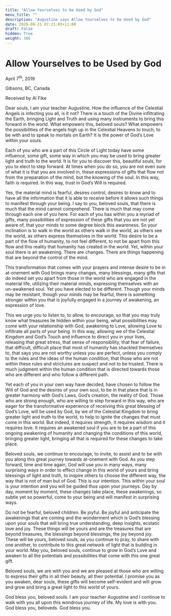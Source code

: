 ```yaml
---
title: "Allow Yourselves to be Used by God"
menu_title: ""
description: "Augustine says Allow Yourselves to be Used by God"
date: 2020-09-21 07:21:03+11:00
draft: False
hidden: True
weight: 386
---
```

# Allow Yourselves to be Used by God 


April 7<sup>th</sup>, 2019

Gibsons, BC, Canada

Received by Al Fike



Dear souls, I am your teacher Augustine. How the influence of the Celestial Angels is infecting you all, is it not? There is a touch of the Divine infiltrating the Earth, bringing Light and Truth and using many instruments to bring this forward in the world. What empowers this, beloved souls? What empowers the possibilities of the angels high up in the Celestial Heavens to touch, to be with and to speak to mortals on Earth? It is the power of God’s Love within your souls. 

Each of you who are a part of this Circle of Light today have some influence, some gift, some way in which you may be used to bring greater light and truth to the world. It is for you to discover this, beautiful souls, for you to elect to step forward. At times when you do so, you are not even sure of what it is that you are involved in, these expressions of gifts that flow not from the preparation of the mind, but the knowing of the soul. In this way, faith is required. In this way, trust in God’s Will is required. 

Yes, the material mind is fearful, desires control, desires to know and to have all the information that it is able to receive before it allows such things to manifest through your being. I say to you, beloved souls, that there is much that the mind cannot comprehend. There is much that may come through each one of you here. For each of you has within you a myriad of gifts, many possibilities of expression of these gifts that you are not yet aware of, that your minds to some degree block this awareness. So your inclination is to walk in the world as others walk in the world, as others see the world, as others express themselves in the world. This desire to be a part of the flow of humanity, to not feel different, to not be apart from this flow and this reality that humanity has created in the world. Yet, within your soul there is an awakening. There are changes. There are things happening that are beyond the control of the mind. 

This transformation that comes with your prayers and intense desire to be in at-onement with God brings many changes, many blessings, many gifts that do indeed set you apart from those in the world who are engaged in the material life, utilizing their material minds, expressing themselves with an un-awakened soul. Yet you have elected to be different. Though your minds may be resistant, though your minds may be fearful, there is something stronger within you that is joyfully engaged in a journey of awakening, an expression of love. 

This we urge you to listen to, to allow, to encourage, so that you may truly know what treasures lie hidden within your being, what possibilities may come with your relationship with God, awakening to Love, allowing Love to infiltrate all parts of your being. In this way, allowing we of the Celestial Kingdom and God’s Touch and influence to direct you in your lives, releasing that great stress, that sense of responsibility, that fear of failure, that difficult, difficult place that most of humanity has shackled themselves to, that says you are not worthy unless you are perfect, unless you comply to the rules and the ideas of the human condition, that those who are not within these rules and strictures are suspect and not to be trusted. There is much judgment within the human condition that is directed towards those who are different and who follow a different path. 

Yet each of you in your own way have decided, have chosen to follow the Will of God and the desires of your own soul, to be in that place that is in greater harmony with God’s Laws, God’s creation, the reality of God. Those who are strong enough, who are willing to step forward in this way, who are eager for the transformative experience of receiving this great blessing of God’s Love, will be used by God, by we of the Celestial Kingdom to bring greater light and truth to the world, to help to ignite the changes that must come in this world. But indeed, it requires strength, it requires wisdom and it requires love. It requires an awakened soul if you are to be a part of this ongoing awakening of humanity and changing the conditions of this world, bringing greater light, bringing all that is required for these changes to take place.

Beloved souls, we continue to encourage, to invite, to assist and to be with you along this great journey towards at-onement with God. As you step forward, time and time again, God will use you in many ways, many surprising ways in order to effect change in this world of yours and bring blessings of light and truth, to inspire others to choose the different way, the way that is not of man but of God. This is our intention. This within your soul is your intention and you will be guided thus upon your journeys. Day by day, moment by moment, these changes take place, these awakenings, so subtle yet so powerful, come to your being and will manifest in surprising ways. 

Do not be fearful, beloved children. Be joyful. Be joyful and anticipate the awakenings that are coming and the wonderment which is God’s blessing upon your souls that will bring true understanding, deep insights, ecstatic love and joy. These things will be yours and are the treasures that are beyond treasures, the blessings beyond blessings, the joy beyond joy. These will be yours, beloved souls, as you continue to pray, to share with one another, to contribute to this great network of light that is building in your world. May you, beloved souls, continue to grow in God’s Love and awaken to all the potentials and possibilities that come with this one great gift.

Beloved souls, we are with you and we are pleased at those who are willing to express their gifts in all their beauty, all their potential. I promise you as you awaken, dear souls, these gifts will become self-evident and will grow and grow and bring a great light to this world of yours.

God bless you, beloved souls. I am your teacher Augustine and I continue to walk with you all upon this wondrous journey of life. My love is with you. God bless you, beloveds. God bless you.

